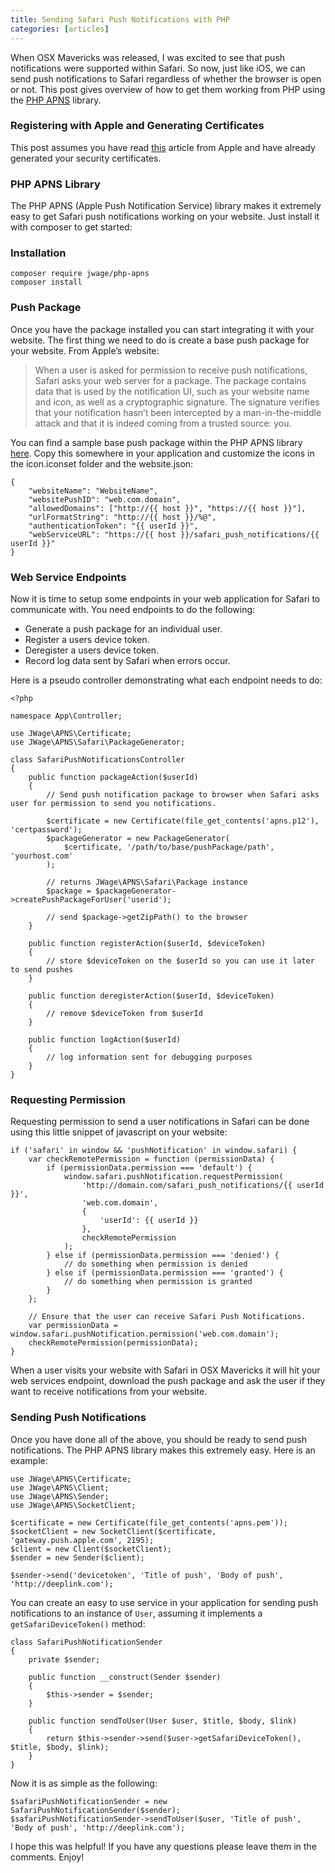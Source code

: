 ```yaml
---
title: Sending Safari Push Notifications with PHP
categories: [articles]
---
```

<p>When OSX Mavericks was released, I was excited to see that push notifications were supported within Safari. So now, just like iOS, we can send push notifications to Safari regardless of whether the browser is open or not. This post gives overview of how to get them working from PHP using the <a href="http://github.com/jwage/php-apns" target="_blank">PHP APNS</a> library.</p>

<h3>Registering with Apple and Generating Certificates</h3>

<p>This post assumes you have read <a href="https://developer.apple.com/library/mac/documentation/NetworkingInternet/Conceptual/NotificationProgrammingGuideForWebsites/PushNotifications/PushNotifications.html#//apple_ref/doc/uid/TP40013225-CH3-SW1" target="_blank">this</a> article from Apple and have already generated your security certificates.</p>

<h3>PHP APNS Library</h3>

<p>The PHP APNS (Apple Push Notification Service) library makes it extremely easy to get Safari push notifications working on your website. Just install it with composer to get started:</p>

<h3>Installation</h3>

<pre><code>composer require jwage/php-apns
composer install
</code></pre>

<h3>Push Package</h3>

<p>Once you have the package installed you can start integrating it with your website. The first thing we need to do is create a base push package for your website. From Apple&rsquo;s website:</p>

<blockquote>
  <p>When a user is asked for permission to receive push notifications, Safari asks your web server for a package. The package contains data that is used by the notification UI, such as your website name and icon, as well as a cryptographic signature. The signature verifies that your notification hasn’t been intercepted by a man-in-the-middle attack and that it is indeed coming from a trusted source: you.</p>
</blockquote>

<p>You can find a sample base push package within the PHP APNS library <a href="https://github.com/jwage/php-apns/tree/master/data/safariPushPackage.base" target="_blank">here</a>. Copy this somewhere in your application and customize the icons in the icon.iconset folder and the website.json:</p>

<pre><code>{
    "websiteName": "WebsiteName",
    "websitePushID": "web.com.domain",
    "allowedDomains": ["http://{{ host }}", "https://{{ host }}"],
    "urlFormatString": "http://{{ host }}/%@",
    "authenticationToken": "{{ userId }}",
    "webServiceURL": "https://{{ host }}/safari_push_notifications/{{ userId }}"
}
</code></pre>

<h3>Web Service Endpoints</h3>

<p>Now it is time to setup some endpoints in your web application for Safari to communicate with. You need endpoints to do the following:</p>

<ul><li>Generate a push package for an individual user.</li>
<li>Register a users device token.</li>
<li>Deregister a users device token.</li>
<li>Record log data sent by Safari when errors occur.</li>
</ul><p>Here is a pseudo controller demonstrating what each endpoint needs to do:</p>

<pre><code>&lt;?php

namespace App\Controller;

use JWage\APNS\Certificate;
use JWage\APNS\Safari\PackageGenerator;

class SafariPushNotificationsController
{
    public function packageAction($userId)
    {
        // Send push notification package to browser when Safari asks user for permission to send you notifications.

        $certificate = new Certificate(file_get_contents('apns.p12'), 'certpassword');
        $packageGenerator = new PackageGenerator(
            $certificate, '/path/to/base/pushPackage/path', 'yourhost.com'
        );

        // returns JWage\APNS\Safari\Package instance
        $package = $packageGenerator-&gt;createPushPackageForUser('userid');

        // send $package-&gt;getZipPath() to the browser
    }

    public function registerAction($userId, $deviceToken)
    {
        // store $deviceToken on the $userId so you can use it later to send pushes
    }

    public function deregisterAction($userId, $deviceToken)
    {
        // remove $deviceToken from $userId
    }

    public function logAction($userId)
    {
        // log information sent for debugging purposes
    }
}
</code></pre>

<h3>Requesting Permission</h3>

<p>Requesting permission to send a user notifications in Safari can be done using this little snippet of javascript on your website:</p>

<pre><code>if ('safari' in window &amp;&amp; 'pushNotification' in window.safari) {
    var checkRemotePermission = function (permissionData) {
        if (permissionData.permission === 'default') {
            window.safari.pushNotification.requestPermission(
                'http://domain.com/safari_push_notifications/{{ userId }}',
                'web.com.domain',
                {
                    'userId': {{ userId }}
                },
                checkRemotePermission
            );
        } else if (permissionData.permission === 'denied') {
            // do something when permission is denied
        } else if (permissionData.permission === 'granted') {
            // do something when permission is granted
        }
    };

    // Ensure that the user can receive Safari Push Notifications.
    var permissionData = window.safari.pushNotification.permission('web.com.domain');
    checkRemotePermission(permissionData);
}
</code></pre>

<p>When a user visits your website with Safari in OSX Mavericks it will hit your web services endpoint, download the push package and ask the user if they want to receive notifications from your website.</p>

<h3>Sending Push Notifications</h3>

<p>Once you have done all of the above, you should be ready to send push notifications. The PHP APNS library makes this extremely easy. Here is an example:</p>

<pre><code>use JWage\APNS\Certificate;
use JWage\APNS\Client;
use JWage\APNS\Sender;
use JWage\APNS\SocketClient;

$certificate = new Certificate(file_get_contents('apns.pem'));
$socketClient = new SocketClient($certificate, 'gateway.push.apple.com', 2195);
$client = new Client($socketClient);
$sender = new Sender($client);

$sender-&gt;send('devicetoken', 'Title of push', 'Body of push', 'http://deeplink.com');
</code></pre>

<p>You can create an easy to use service in your application for sending push notifications to an instance of <code>User</code>, assuming it implements a <code>getSafariDeviceToken()</code> method:</p>

<pre><code>class SafariPushNotificationSender
{
    private $sender;

    public function __construct(Sender $sender)
    {
        $this-&gt;sender = $sender;
    }

    public function sendToUser(User $user, $title, $body, $link)
    {
        return $this-&gt;sender-&gt;send($user-&gt;getSafariDeviceToken(), $title, $body, $link);
    }
}
</code></pre>

<p>Now it is as simple as the following:</p>

<pre><code>$safariPushNotificationSender = new SafariPushNotificationSender($sender);
$safariPushNotificationSender-&gt;sendToUser($user, 'Title of push', 'Body of push', 'http://deeplink.com');
</code></pre>

<p>I hope this was helpful! If you have any questions please leave them in the comments. Enjoy!</p>
